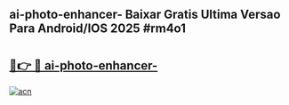## ai-photo-enhancer- Baixar Gratis Ultima Versao Para Android/IOS 2025 #rm4o1

# <h2><a href="https://ainizakaria.my?title=ai-photo-enhancer-&ref=20M">🔗👉 🔴 ai-photo-enhancer-</a></h2>

[![acn](https://github.com/user-attachments/assets/0f9c940e-d8b0-45ae-aac7-cd30a18b3e1c)](https://ainizakaria.my?title=ai-photo-enhancer-&ref=20M)

